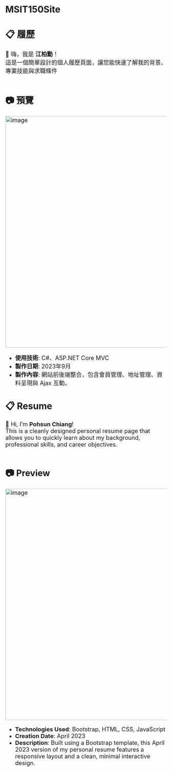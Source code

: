 # MSIT150Site
<h1>📋 履歷</h1>
<span style="font-size:18px;">
👋 嗨，我是 <b>江柏勳</b>！<br>
這是一個簡單設計的個人履歷頁面，讓您能快速了解我的背景、專業技能與求職條件<br>
<br>

## 📷 預覽
<img width="1365" height="720" alt="image" src="https://github.com/user-attachments/assets/6b6cc4a5-2e28-4ae0-b35d-a397268ccc0f" />

- **使用技術**: C#、ASP.NET Core MVC<br>
- **製作日期**: 2023年9月<br>
- **製作內容**: 網站前後端整合，包含會員管理、地址管理、資料呈現與 Ajax 互動。<br>
</span>

<h1>📋 Resume</h1>
<span style="font-size:18px;">
👋 Hi, I’m <b>Pohsun Chiang</b>!<br>
This is a cleanly designed personal resume page that allows you to quickly learn about my background, professional skills, and career objectives.<br>
<br>

## 📷 Preview
<img width="1365" height="720" alt="image" src="https://github.com/user-attachments/assets/6b6cc4a5-2e28-4ae0-b35d-a397268ccc0f" />

- **Technologies Used**: Bootstrap, HTML, CSS, JavaScript<br>
- **Creation Date**: April 2023<br>
- **Description**: Built using a Bootstrap template, this April 2023 version of my personal resume features a responsive layout and a clean, minimal interactive design.
</span>
